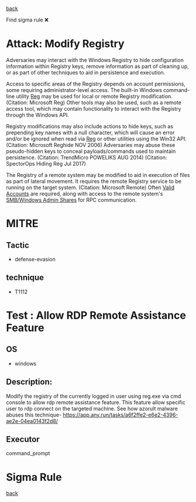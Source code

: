 
[back](../index.md)

Find sigma rule :x: 

# Attack: Modify Registry 

Adversaries may interact with the Windows Registry to hide configuration information within Registry keys, remove information as part of cleaning up, or as part of other techniques to aid in persistence and execution.

Access to specific areas of the Registry depends on account permissions, some requiring administrator-level access. The built-in Windows command-line utility [Reg](https://attack.mitre.org/software/S0075) may be used for local or remote Registry modification. (Citation: Microsoft Reg) Other tools may also be used, such as a remote access tool, which may contain functionality to interact with the Registry through the Windows API.

Registry modifications may also include actions to hide keys, such as prepending key names with a null character, which will cause an error and/or be ignored when read via [Reg](https://attack.mitre.org/software/S0075) or other utilities using the Win32 API. (Citation: Microsoft Reghide NOV 2006) Adversaries may abuse these pseudo-hidden keys to conceal payloads/commands used to maintain persistence. (Citation: TrendMicro POWELIKS AUG 2014) (Citation: SpectorOps Hiding Reg Jul 2017)

The Registry of a remote system may be modified to aid in execution of files as part of lateral movement. It requires the remote Registry service to be running on the target system. (Citation: Microsoft Remote) Often [Valid Accounts](https://attack.mitre.org/techniques/T1078) are required, along with access to the remote system's [SMB/Windows Admin Shares](https://attack.mitre.org/techniques/T1021/002) for RPC communication.

# MITRE
## Tactic
  - defense-evasion


## technique
  - T1112


# Test : Allow RDP Remote Assistance Feature
## OS
  - windows


## Description:
Modify the registry of the currently logged in user using reg.exe via cmd console to allow rdp remote assistance feature. This feature allow specific
user to rdp connect on the targeted machine.
See how azorult malware abuses this technique- https://app.any.run/tasks/a6f2ffe2-e6e2-4396-ae2e-04ea0143f2d8/


## Executor
command_prompt

# Sigma Rule


[back](../index.md)

